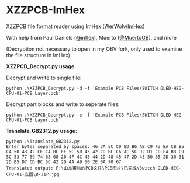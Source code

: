 
# XZZPCB-ImHex
XZZPCB file format reader using ImHex ([WerWolv/ImHex](https://github.com/WerWolv/ImHex))

With help from Paul Daniels ([@inflex](https://github.com/inflex)), Muerto ([@MuertoGB](https://github.com/MuertoGB)), and more

(Decryption not necessary to open in my OBV fork, only used to examine the file structure in ImHex) 

**XZZPCB_Decrypt.py usage:**

Decrypt and write to single file:
    
    python .\XZZPCB_Decrypt.py -d -f 'Example PCB Files\SWITCH OLED-HEG-CPU-01-PCB Layer.pcb'

Decrypt part blocks and write to seperate files:
    
    python .\XZZPCB_Decrypt.py -e -f 'Example PCB Files\SWITCH OLED-HEG-CPU-01-PCB Layer.pcb'


**Translate_GB2312.py usage:**

    python .\Translate_GB2312.py
    Enter bytes separated by spaces: 46 3A 5C C9 BD B6 AB C9 F3 BA CB B5 C4 50 43 42 CE C4 BC FE 5C 50 43 42 CD BC C6 AC 5C D2 D1 CD EA B3 C9 5C 53 77 69 74 63 68 20 4F 4C 45 44 2D 48 45 47 2D 43 50 55 2D 30 31 2D B5 D7 CD BC 5C 42 2D 4A 49 50 2E 6A 70 67
    Translated output: F:\山东审核的PCB文件\PCB图片\已完成\Switch OLED-HEG-CPU-01-底图\B-JIP.jpg
    

